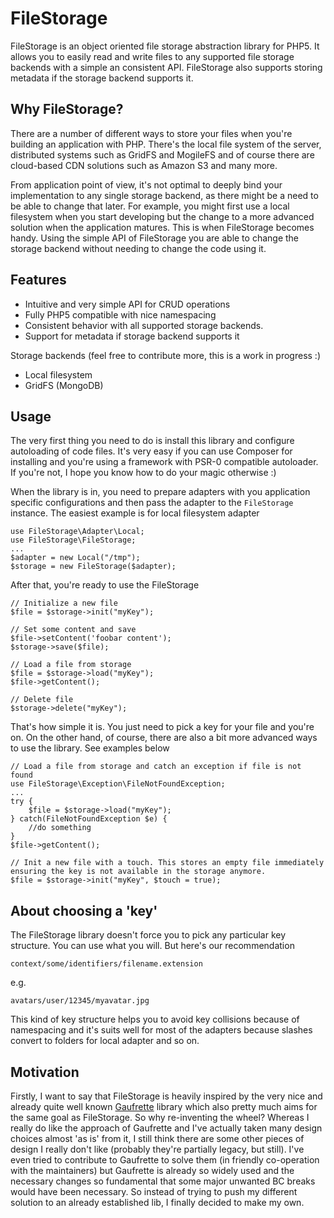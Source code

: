 FileStorage
===========

FileStorage is an object oriented file storage abstraction library for PHP5. It allows you to easily read and write files to any supported file storage backends with a simple an consistent API. FileStorage also supports storing metadata if the storage backend supports it.

## Why FileStorage?

There are a number of different ways to store your files when you're building an application with PHP. There's the local file system of the server, distributed systems such as GridFS and MogileFS and of course there are cloud-based CDN solutions such as Amazon S3 and many more.

From application point of view, it's not optimal to deeply bind your implementation to any single storage backend, as there might be a need to be able to change that later. For example, you might first use a local filesystem when you start developing but the change to a more advanced solution when the application matures. This is when FileStorage becomes handy. Using the simple API of FileStorage you are able to change the storage backend without needing to change the code using it.

## Features

* Intuitive and very simple API for CRUD operations
* Fully PHP5 compatible with nice namespacing
* Consistent behavior with all supported storage backends.
* Support for metadata if storage backend supports it

Storage backends (feel free to contribute more, this is a work in progress :)

* Local filesystem
* GridFS (MongoDB)

## Usage

The very first thing you need to do is install this library and configure autoloading of code files. It's very easy if you can use Composer for installing and you're using a framework with PSR-0 compatible autoloader. If you're not, I hope you know how to do your magic otherwise :)

When the library is in, you need to prepare adapters with you application specific configurations and then pass the adapter to the ```FileStorage``` instance. The easiest example is for local filesystem adapter

```
use FileStorage\Adapter\Local;
use FileStorage\FileStorage;
...
$adapter = new Local("/tmp");
$storage = new FileStorage($adapter);

```
After that, you're ready to use the FileStorage

```
// Initialize a new file
$file = $storage->init("myKey");

// Set some content and save
$file->setContent('foobar content');
$storage->save($file);

// Load a file from storage
$file = $storage->load("myKey");
$file->getContent();

// Delete file
$storage->delete("myKey");

```
That's how simple it is. You just need to pick a key for your file and you're on. On the other hand, of course, there are also a bit more advanced ways to use the library. See examples below

```
// Load a file from storage and catch an exception if file is not found
use FileStorage\Exception\FileNotFoundException;
...
try {
    $file = $storage->load("myKey");
} catch(FileNotFoundException $e) {
	//do something
}
$file->getContent();

// Init a new file with a touch. This stores an empty file immediately ensuring the key is not available in the storage anymore.
$file = $storage->init("myKey", $touch = true);

```
## About choosing a 'key'
The FileStorage library doesn't force you to pick any particular key structure. You can use what you will. But here's our recommendation

```context/some/identifiers/filename.extension```

e.g.

```avatars/user/12345/myavatar.jpg```

This kind of key structure helps you to avoid key collisions because of namespacing and it's suits well for most of the adapters because slashes convert to folders for local adapter and so on.


## Motivation

Firstly, I want to say that FileStorage is heavily inspired by the very nice and already quite well known [Gaufrette](https://github.com/KnpLabs/Gaufrette) library which also pretty much aims for the same goal as FileStorage. So why re-inventing the wheel? Whereas I really do like the approach of Gaufrette and I've actually taken many design choices almost 'as is' from it, I still think there are some other pieces of design I really don't like (probably they're partially legacy, but still). I've even tried to contribute to Gaufrette to solve them (in friendly co-operation with the maintainers) but Gaufrette is already so widely used and the necessary changes so fundamental that some major unwanted BC breaks would have been necessary. So instead of trying to push my different solution to an already established lib, I finally decided to make my own.
